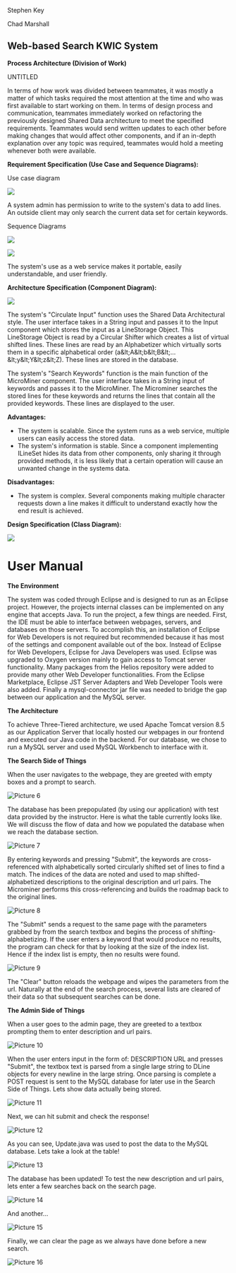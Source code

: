 Stephen Key

Chad Marshall

## Web-based Search KWIC System

**Process Architecture (Division of Work)**

UNTITLED

In terms of how work was divided between teammates, it was mostly a matter of which tasks required the most attention at the time and who was first available to start working on them. In terms of design process and communication, teammates immediately worked on refactoring the previously designed Shared Data architecture to meet the specified requirements. Teammates would send written updates to each other before making changes that would affect other components, and if an in-depth explanation over any topic was required, teammates would hold a meeting whenever both were available.

**Requirement Specification (Use Case and Sequence Diagrams):**

Use case diagram

![](UNTITLED1)

A system admin has permission to write to the system&#39;s data to add lines. An outside client may only search the current data set for certain keywords.

Sequence Diagrams

![](UNTITLED2)

![](UNTITLED3)

The system&#39;s use as a web service makes it portable, easily understandable, and user friendly.

**Architecture Specification (Component Diagram):**

![](UNTITLED4)

The system&#39;s &quot;Circulate Input&quot; function uses the Shared Data Architectural style. The user interface takes in a String input and passes it to the Input component which stores the input as a LineStorage Object. This LineStorage Object is read by a Circular Shifter which creates a list of virtual shifted lines. These lines are read by an Alphabetizer which virtually sorts them in a specific alphabetical order (a\&lt;A\&lt;b\&lt;B\&lt;…\&lt;y\&lt;Y\&lt;z\&lt;Z). These lines are stored in the database.

The system&#39;s &quot;Search Keywords&quot; function is the main function of the MicroMiner component. The user interface takes in a String input of keywords and passes it to the MicroMiner. The Microminer searches the stored lines for these keywords and returns the lines that contain all the provided keywords. These lines are displayed to the user.

**Advantages:**

- The system is scalable. Since the system runs as a web service, multiple users can easily access the stored data.
- The system&#39;s information is stable. Since a component implementing ILineSet hides its data from other components, only sharing it through provided methods, it is less likely that a certain operation will cause an unwanted change in the systems data.

**Disadvantages:**

- The system is complex. Several components making multiple character requests down a line makes it difficult to understand exactly how the end result is achieved.

**Design Specification (Class Diagram):**

![](RackMultipart20220429-1-6el9gh_html_5fd79d7a17f829f4.png)

# **User Manual**

**The Environment**

The system was coded through Eclipse and is designed to run as an Eclipse project. However, the projects internal classes can be implemented on any engine that accepts Java. To run the project, a few things are needed. First, the IDE must be able to interface between webpages, servers, and databases on those servers. To accomplish this, an installation of Eclipse for Web Developers is not required but recommended because it has most of the settings and component available out of the box. Instead of Eclipse for Web Developers, Eclipse for Java Developers was used. Eclipse was upgraded to Oxygen version mainly to gain access to Tomcat server functionality. Many packages from the Helios repository were added to provide many other Web Developer functionalities. From the Eclipse Marketplace, Eclipse JST Server Adapters and Web Developer Tools were also added. Finally a mysql-connector jar file was needed to bridge the gap between our application and the MySQL server.

**The Architecture**

To achieve Three-Tiered architecture, we used Apache Tomcat version 8.5 as our Application Server that locally hosted our webpages in our frontend and executed our Java code in the backend. For our database, we chose to run a MySQL server and used MySQL Workbench to interface with it.

**The Search Side of Things**

When the user navigates to the webpage, they are greeted with empty boxes and a prompt to search.

![Picture 6](RackMultipart20220429-1-6el9gh_html_3633b41784c03cc9.gif)

The database has been prepopulated (by using our application) with test data provided by the instructor. Here is what the table currently looks like. We will discuss the flow of data and how we populated the database when we reach the database section.

![Picture 7](RackMultipart20220429-1-6el9gh_html_94e7bb959f406214.gif)

By entering keywords and pressing &quot;Submit&quot;, the keywords are cross-referenced with alphabetically sorted circularly shifted set of lines to find a match. The indices of the data are noted and used to map shifted-alphabetized descriptions to the original description and url pairs. The Microminer performs this cross-referencing and builds the roadmap back to the original lines.

![Picture 8](RackMultipart20220429-1-6el9gh_html_71eb7c21add4f022.gif)

The &quot;Submit&quot; sends a request to the same page with the parameters grabbed by from the search textbox and begins the process of shifting-alphabetizing. If the user enters a keyword that would produce no results, the program can check for that by looking at the size of the index list. Hence if the index list is empty, then no results were found.

![Picture 9](RackMultipart20220429-1-6el9gh_html_581a44499ab40e43.gif)

The &quot;Clear&quot; button reloads the webpage and wipes the parameters from the url. Naturally at the end of the search process, several lists are cleared of their data so that subsequent searches can be done.

**The Admin Side of Things**

When a user goes to the admin page, they are greeted to a textbox prompting them to enter description and url pairs.

![Picture 10](RackMultipart20220429-1-6el9gh_html_9158627bf4dc4d27.gif)

When the user enters input in the form of: DESCRIPTION URL and presses &quot;Submit&quot;, the textbox text is parsed from a single large string to DLine objects for every newline in the large string. Once parsing is complete a POST request is sent to the MySQL database for later use in the Search Side of Things. Lets show data actually being stored.

![Picture 11](RackMultipart20220429-1-6el9gh_html_293574d039992732.gif)

Next, we can hit submit and check the response!

![Picture 12](RackMultipart20220429-1-6el9gh_html_78945a5083dd40c8.gif)

As you can see, Update.java was used to post the data to the MySQL database. Lets take a look at the table!

![Picture 13](RackMultipart20220429-1-6el9gh_html_b726e39fff947e78.gif)

The database has been updated! To test the new description and url pairs, lets enter a few searches back on the search page.

![Picture 14](RackMultipart20220429-1-6el9gh_html_637afcbaec8f0bf7.gif)

And another…

![Picture 15](RackMultipart20220429-1-6el9gh_html_121e32208b0c0ce2.gif)

Finally, we can clear the page as we always have done before a new search.

![Picture 16](RackMultipart20220429-1-6el9gh_html_ee2e4da2c9914a03.gif)
